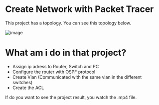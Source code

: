 # Create Network with Packet Tracer 

This project has a topology. You can see this topology below.

![image](https://user-images.githubusercontent.com/47140243/147877692-43d37059-91cb-4ea0-9673-5b62c40ef630.png)

# What am i do in that project? 

- Assign ip adress to Router, Switch and PC
- Configure the router with OSPF protocol
- Create Vlan (Communicated with the same vlan in the different switches)
- Create the ACL

If do you want to see the project result, you watch the .mp4 file.
